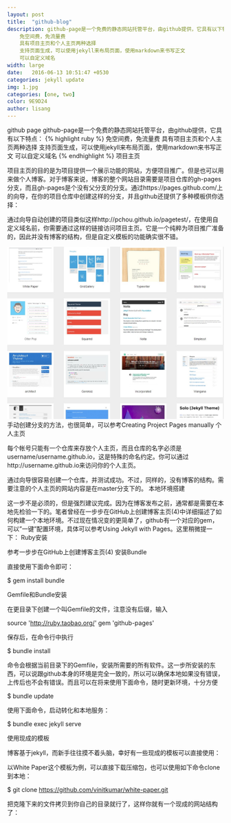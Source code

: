 ```yaml
---
layout: post
title:  "github-blog"
description: github-page是一个免费的静态网站托管平台，由github提供，它具有以下特点：
    免空间费，免流量费
    具有项目主页和个人主页两种选择
    支持页面生成，可以使用jekyll来布局页面，使用markdown来书写正文
    可以自定义域名
width: large
date:   2016-06-13 10:51:47 +0530
categories: jekyll update
img: 1.jpg
categories: [one, two]
color: 9E9D24
author: lisang
---
```


github page
github-page是一个免费的静态网站托管平台，由github提供，它具有以下特点：
{% highlight ruby %}
    免空间费，免流量费
    具有项目主页和个人主页两种选择
    支持页面生成，可以使用jekyll来布局页面，使用markdown来书写正文
    可以自定义域名
{% endhighlight %}
项目主页

项目主页的目的是为项目提供一个展示功能的网站，方便项目推广。但是也可以用来做个人博客。对于博客来说，博客的整个网站目录需要是项目仓库的gh-pages分支，而且gh-pages是个没有父分支的分支。通过https://pages.github.com/上的向导，在你的项目仓库中创建这样的分支，并且github还提供了多种模板供你选择：

通过向导自动创建的项目类似这样http://pchou.github.io/pagetest/，在使用自定义域名前，你需要通过这样的链接访问项目主页。它是一个纯粹为项目推广准备的，因此并没有博客的结构，但是自定义模板的功能确实很不错。

![](/images/1.jpg)
手动创建分支的方法，也很简单，可以参考Creating Project Pages manually
个人主页

每个帐号只能有一个仓库来存放个人主页，而且仓库的名字必须是username/username.github.io，这是特殊的命名约定。你可以通过http://username.github.io来访问你的个人主页。

通过向导很容易创建一个仓库，并测试成功。不过，同样的，没有博客的结构。需要注意的个人主页的网站内容是在master分支下的。
本地环境搭建

这一步不是必须的，但是强烈建议完成。因为在博客发布之前，通常都是需要在本地先检验一下的。笔者曾经在一步步在GitHub上创建博客主页(4)中详细描述了如何构建一个本地环境。不过现在情况变的更简单了，github有一个对应的gem，可以”一键”配置环境，具体可以参考Using Jekyll with Pages。这里稍微提一下：
Ruby安装

参考一步步在GitHub上创建博客主页(4)
安装Bundle

直接使用下面命令即可：

$ gem install bundle

Gemfile和Bundle安装

在更目录下创建一个叫Gemfile的文件，注意没有后缀，输入

source 'http://ruby.taobao.org/'
gem 'github-pages'

保存后，在命令行中执行

$ bundle install

命令会根据当前目录下的Gemfile，安装所需要的所有软件。这一步所安装的东西，可以说跟github本身的环境是完全一致的，所以可以确保本地如果没有错误，上传后也不会有错误。而且可以在将来使用下面命令，随时更新环境，十分方便

$ bundle update

使用下面命令，启动转化和本地服务：

$ bundle exec jekyll serve

使用现成的模板

博客基于jekyll，而新手往往摸不着头脑，幸好有一些现成的模板可以直接使用：

以White Paper这个模板为例，可以直接下载压缩包，也可以使用如下命令clone到本地：

$ git clone https://github.com/vinitkumar/white-paper.git

把克隆下来的文件拷贝到你自己的目录就行了，这样你就有一个现成的网站结构了：
